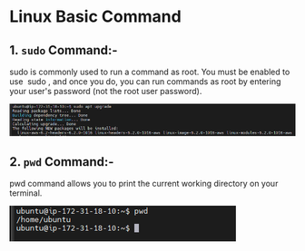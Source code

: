 # Linux Basic Command

## 1.   `sudo` Command:-

sudo is commonly used to run a command as root. You must be enabled to use  sudo , and once you do, you can run commands as root by entering your user's password (not the root user password).




![Alt text](<images/Screenshot 2023-11-29 180636.png>)


## 2.   `pwd` Command:-

pwd command allows you to print the current working directory on your terminal.


![Alt text](<images/Screenshot 2023-11-29 185453.png>)